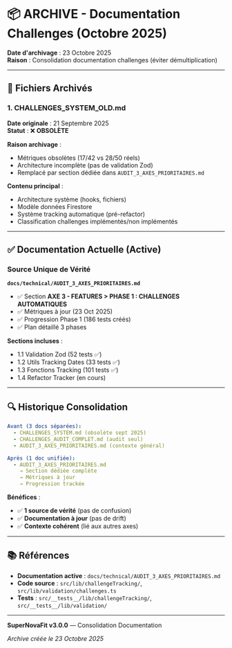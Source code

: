 # 📦 ARCHIVE - Documentation Challenges (Octobre 2025)

**Date d'archivage** : 23 Octobre 2025  
**Raison** : Consolidation documentation challenges (éviter démultiplication)

---

## 📁 **Fichiers Archivés**

### **1. CHALLENGES_SYSTEM_OLD.md**

**Date originale** : 21 Septembre 2025  
**Statut** : ❌ **OBSOLÈTE**

**Raison archivage** :

- Métriques obsolètes (17/42 vs 28/50 réels)
- Architecture incomplète (pas de validation Zod)
- Remplacé par section dédiée dans `AUDIT_3_AXES_PRIORITAIRES.md`

**Contenu principal** :

- Architecture système (hooks, fichiers)
- Modèle données Firestore
- Système tracking automatique (pré-refactor)
- Classification challenges implémentés/non implémentés

---

## ✅ **Documentation Actuelle (Active)**

### **Source Unique de Vérité**

**`docs/technical/AUDIT_3_AXES_PRIORITAIRES.md`**

- ✅ Section **AXE 3 - FEATURES > PHASE 1 : CHALLENGES AUTOMATIQUES**
- ✅ Métriques à jour (23 Oct 2025)
- ✅ Progression Phase 1 (186 tests créés)
- ✅ Plan détaillé 3 phases

**Sections incluses** :

- 1.1 Validation Zod (52 tests ✅)
- 1.2 Utils Tracking Dates (33 tests ✅)
- 1.3 Fonctions Tracking (101 tests ✅)
- 1.4 Refactor Tracker (en cours)

---

## 🔍 **Historique Consolidation**

```yaml
Avant (3 docs séparées):
  - CHALLENGES_SYSTEM.md (obsolète sept 2025)
  - CHALLENGES_AUDIT_COMPLET.md (audit seul)
  - AUDIT_3_AXES_PRIORITAIRES.md (contexte général)

Après (1 doc unifiée):
  - AUDIT_3_AXES_PRIORITAIRES.md
    → Section dédiée complète
    → Métriques à jour
    → Progression trackée
```

**Bénéfices** :

- ✅ **1 source de vérité** (pas de confusion)
- ✅ **Documentation à jour** (pas de drift)
- ✅ **Contexte cohérent** (lié aux autres axes)

---

## 📚 **Références**

- **Documentation active** : `docs/technical/AUDIT_3_AXES_PRIORITAIRES.md`
- **Code source** : `src/lib/challengeTracking/`, `src/lib/validation/challenges.ts`
- **Tests** : `src/__tests__/lib/challengeTracking/`, `src/__tests__/lib/validation/`

---

**SuperNovaFit v3.0.0** — Consolidation Documentation

_Archive créée le 23 Octobre 2025_
